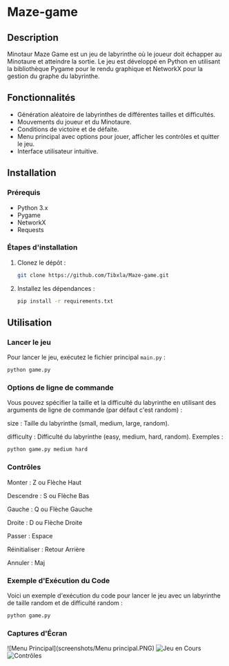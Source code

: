 # Maze-game

## Description

Minotaur Maze Game est un jeu de labyrinthe où le joueur doit échapper au Minotaure et atteindre la sortie. Le jeu est développé en Python en utilisant la bibliothèque Pygame pour le rendu graphique et NetworkX pour la gestion du graphe du labyrinthe.

## Fonctionnalités

- Génération aléatoire de labyrinthes de différentes tailles et difficultés.
- Mouvements du joueur et du Minotaure.
- Conditions de victoire et de défaite.
- Menu principal avec options pour jouer, afficher les contrôles et quitter le jeu.
- Interface utilisateur intuitive.

## Installation

### Prérequis

- Python 3.x
- Pygame
- NetworkX
- Requests

### Étapes d'installation

1. Clonez le dépôt :

    ```sh
    git clone https://github.com/Tibxla/Maze-game.git
    ```

2. Installez les dépendances :

    ```sh
    pip install -r requirements.txt
    ```

## Utilisation

### Lancer le jeu

Pour lancer le jeu, exécutez le fichier principal `main.py` :

```sh
python game.py
 ```

### Options de ligne de commande
Vous pouvez spécifier la taille et la difficulté du labyrinthe en utilisant des arguments de ligne de commande (par défaut c'est random) :

size : Taille du labyrinthe (small, medium, large, random).

difficulty : Difficulté du labyrinthe (easy, medium, hard, random).
Exemples :

```sh
python game.py medium hard
 ```
### Contrôles

Monter : Z ou Flèche Haut

Descendre : S ou Flèche Bas

Gauche : Q ou Flèche Gauche

Droite : D ou Flèche Droite

Passer : Espace

Réinitialiser : Retour Arrière

Annuler : Maj

### Exemple d'Exécution du Code
Voici un exemple d'exécution du code pour lancer le jeu avec un labyrinthe de taille random et de difficulté random :

```sh
python game.py 
 ```
### Captures d'Écran

![Menu Principal](screenshots/Menu principal.PNG)
![Jeu en Cours](screenshots/jeu_en_cours.png)
![Contrôles](screenshots/controles.png)

